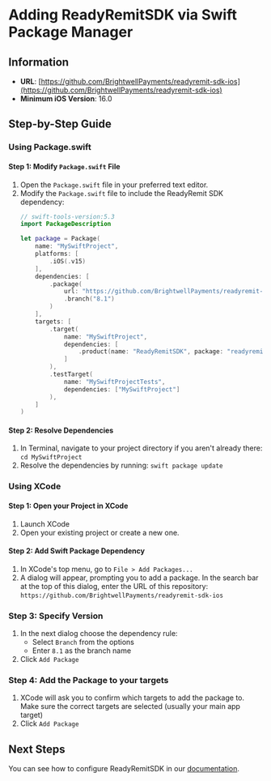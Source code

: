 # Adding ReadyRemitSDK via Swift Package Manager

## Information
- **URL**: [https://github.com/BrightwellPayments/readyremit-sdk-ios](https://github.com/BrightwellPayments/readyremit-sdk-ios)
- **Minimum iOS Version**: 16.0

## Step-by-Step Guide

### Using Package.swift

#### Step 1: Modify `Package.swift` File

1. Open the `Package.swift` file in your preferred text editor.
2. Modify the `Package.swift` file to include the ReadyRemit SDK dependency:
   ```swift
   // swift-tools-version:5.3
   import PackageDescription

   let package = Package(
       name: "MySwiftProject",
       platforms: [
           .iOS(.v15)
       ],
       dependencies: [
           .package(
               url: "https://github.com/BrightwellPayments/readyremit-sdk-ios",
               .branch("8.1")
           )
       ],
       targets: [
           .target(
               name: "MySwiftProject",
               dependencies: [
                   .product(name: "ReadyRemitSDK", package: "readyremit-sdk-ios")
               ]
           ),
           .testTarget(
               name: "MySwiftProjectTests",
               dependencies: ["MySwiftProject"]
           ),
       ]
   )
   ```

#### Step 2: Resolve Dependencies

1. In Terminal, navigate to your project directory if you aren't already there:
`cd MySwiftProject` 
2. Resolve the dependencies by running:
`swift package update`

### Using XCode

#### Step 1: Open your Project in XCode

1. Launch XCode
2. Open your existing project or create a new one.

#### Step 2: Add Swift Package Dependency

1. In XCode's top menu, go to `File > Add Packages...`
2. A dialog will appear, prompting you to add a package. In the search bar at the top of this dialog, enter the URL of this repository:
`https://github.com/BrightwellPayments/readyremit-sdk-ios`

### Step 3: Specify Version

1. In the next dialog choose the dependency rule:
    - Select `Branch` from the options
    - Enter `8.1` as the branch name
2. Click `Add Package`

### Step 4: Add the Package to your targets

1. XCode will ask you to confirm which targets to add the package to. Make sure the correct targets are selected (usually your main app target)
2. Click `Add Package`

## Next Steps

You can see how to configure ReadyRemitSDK in our [documentation](https://developer.readyremit.com/docs/ios).


